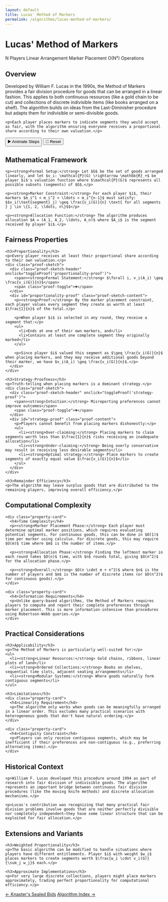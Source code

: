 ```yaml
---
layout: default
title: Lucas' Method of Markers
permalink: /algorithms/lucas-method-of-markers/
---
```


<div class="algorithm-page">

  <!-- Algorithm Header Card -->
  <div class="algorithm-header-card">
    <div class="algorithm-header-content">
      <h1 class="algorithm-title">Lucas' Method of Markers</h1>
      <div class="algorithm-meta">
        <span class="meta-badge players-badge">N Players</span>
        <span class="meta-badge type-badge">Linear Arrangement</span>
        <span class="meta-badge mechanism-badge">Marker Placement</span>
        <span class="meta-badge complexity-badge">O(N²) Operations</span>
      </div>
    </div>
  </div>

  <!-- Overview -->
  <section class="content-block">
    <h2>Overview</h2>
    <p>Developed by William F. Lucas in the 1990s, the Method of Markers provides a fair division procedure for goods that can be arranged in a linear fashion. This applies to both continuous resources (like a gold chain to be cut) and collections of discrete indivisible items (like books arranged on a shelf). The algorithm builds on ideas from the Last-Diminisher procedure but adapts them for indivisible or semi-divisible goods.</p>

    <p>Each player places markers to indicate segments they would accept as fair, with the algorithm ensuring everyone receives a proportional share according to their own valuation.</p>
  </section>

  <div id="enhanced-lucas" data-enhanced-flowchart="lucas-method-markers"></div>
  <div class="animation-controls">
    <button class="animation-btn primary" onclick="animateAlgorithm('enhanced-lucas', 1000)">▶️ Animate Steps</button>
    <button class="animation-btn secondary" onclick="resetAlgorithm('enhanced-lucas')">🔄 Reset</button>
  </div>

  <!-- Mathematical Framework -->
  <section class="content-block">
    <h2>Mathematical Framework</h2>

    <p><strong>Formal Setup:</strong> Let $G$ be the set of goods arranged linearly, and let $v_i: \mathcal{P}(G) \rightarrow \mathbb{R}_+$ be player $i$'s valuation function where $\mathcal{P}(G)$ represents all possible subsets (segments) of $G$.</p>

    <p><strong>Marker Constraint:</strong> For each player $i$, their markers $m_i^1 < m_i^2 < \ldots < m_i^{n-1}$ must satisfy:
    $$v_i(\text{segment}_j) \geq \frac{v_i(G)}{n} \text{ for all segments } j \in \{1, 2, \ldots, n\}$$</p>

    <p><strong>Allocation Function:</strong> The algorithm produces allocation $A = (A_1, A_2, \ldots, A_n)$ where $A_i$ is the segment received by player $i$.</p>
  </section>

  <!-- Fairness Properties -->
  <section class="content-block">
    <h2>Fairness Properties</h2>

    <h3>Proportionality</h3>
    <p>Every player receives at least their proportional share according to their own valuation.</p>
    <div class="proof-sketch">
      <div class="proof-sketch-header" onclick="toggleProof('proportionality-proof')">
        <span><strong>Formal Statement:</strong> $\forall i, v_i(A_i) \geq \frac{v_i(G)}{n}$</span>
        <span class="proof-toggle">▼</span>
      </div>
      <div id="proportionality-proof" class="proof-sketch-content">
        <p><strong>Proof:</strong> By the marker placement constraint, each player values every segment they create as worth at least $\frac{1}{n}$ of the total.</p>
        
        <p>When player $i$ is selected in any round, they receive a segment that:</p>
        <ul>
          <li>Ends at one of their own markers, and</li>
          <li>Contains at least one complete segment they originally marked</li>
        </ul>
        
        <p>Since player $i$ valued this segment as $\geq \frac{v_i(G)}{n}$ when placing markers, and they may receive additional goods beyond their marker, we have $v_i(A_i) \geq \frac{v_i(G)}{n}$.</p>
      </div>
    </div>

    <h3>Strategy-Proofness</h3>
    <p>Truth-telling when placing markers is a dominant strategy.</p>
    <div class="proof-sketch">
      <div class="proof-sketch-header" onclick="toggleProof('strategy-proof')">
        <span><strong>Intuition:</strong> Misreporting preferences cannot improve outcomes</span>
        <span class="proof-toggle">▼</span>
      </div>
      <div id="strategy-proof" class="proof-content">
        <p>Players cannot benefit from placing markers dishonestly:</p>
        <ul>
          <li><strong>Over-claiming:</strong> Placing markers to claim segments worth less than $\frac{1}{n}$ risks receiving an inadequate allocation</li>
          <li><strong>Under-claiming:</strong> Being overly conservative may result in receiving less desirable segments</li>
          <li><strong>Optimal strategy:</strong> Place markers to create segments of exactly equal value $\frac{v_i(G)}{n}$</li>
        </ul>
      </div>
    </div>

    <h3>Remainder Efficiency</h3>
    <p>The algorithm may leave surplus goods that are distributed to the remaining players, improving overall efficiency.</p>
  </section>

  <!-- Computational Complexity -->
  <section class="content-block">
    <h2>Computational Complexity</h2>

    <div class="property-card">
      <h4>Time Complexity</h4>
      <p><strong>Marker Placement Phase:</strong> Each player must determine optimal marker positions, which requires evaluating potential segments. For continuous goods, this can be done in $O(1)$ time per marker using calculus. For discrete goods, this may require $O(m)$ time where $m$ is the number of items.</p>
      
      <p><strong>Allocation Phase:</strong> Finding the leftmost marker in each round takes $O(n)$ time, with $n$ rounds total, giving $O(n^2)$ for the allocation phase.</p>
      
      <p><strong>Overall:</strong> $O(n \cdot m + n^2)$ where $n$ is the number of players and $m$ is the number of discrete items (or $O(n^2)$ for continuous goods).</p>
    </div>

    <div class="property-card">
      <h4>Information Requirements</h4>
      <p>Unlike query-based algorithms, the Method of Markers requires players to compute and report their complete preferences through marker placement. This is more information-intensive than procedures using Robertson-Webb queries.</p>
    </div>
  </section>

  <!-- Practical Considerations -->
  <section class="content-block">
    <h2>Practical Considerations</h2>

    <h3>Applicability</h3>
    <p>The Method of Markers is particularly well-suited for:</p>
    <ul>
      <li><strong>Linear Resources:</strong> Gold chains, ribbons, linear plots of land</li>
      <li><strong>Ordered Collections:</strong> Books on shelves, sequential time slots, adjacent seating arrangements</li>
      <li><strong>Modular Systems:</strong> Where goods naturally form contiguous segments</li>
    </ul>

    <h3>Limitations</h3>
    <div class="property-card">
      <h4>Linearity Requirement</h4>
      <p>The algorithm only works when goods can be meaningfully arranged in a linear order. This excludes many practical scenarios with heterogeneous goods that don't have natural ordering.</p>
    </div>

    <div class="property-card">
      <h4>Contiguity Constraint</h4>
      <p>Players can only receive contiguous segments, which may be inefficient if their preferences are non-contiguous (e.g., preferring alternating items).</p>
    </div>
  </section>

  <!-- Historical Context -->
  <section class="content-block">
    <h2>Historical Context</h2>

    <p>William F. Lucas developed this procedure around 1994 as part of research into fair division of indivisible goods. The algorithm represents an important bridge between continuous fair division procedures (like the moving knife methods) and discrete allocation mechanisms.</p>

    <p>Lucas's contribution was recognizing that many practical fair division problems involve goods that are neither perfectly divisible nor completely independent—they have some linear structure that can be exploited for fair allocation.</p>
  </section>

  <!-- Extensions and Variants -->
  <section class="content-block">
    <h2>Extensions and Variants</h2>

    <h3>Weighted Proportionality</h3>
    <p>The basic algorithm can be modified to handle situations where players have different entitlements. Player $i$ with weight $w_i$ places markers to create segments worth $\frac{w_i \cdot v_i(G)}{\sum_j w_j}$ each.</p>

    <h3>Approximate Implementations</h3>
    <p>For very large discrete collections, players might place markers approximately, trading perfect proportionality for computational efficiency.</p>
  </section>

  <!-- Navigation -->
  <footer class="algorithm-navigation">
    <a href="{{ '/algorithms/knaster-sealed-bids/' | relative_url }}" class="nav-button secondary">← Knaster's Sealed Bids</a>
    <a href="{{ '/algorithms/' | relative_url }}" class="nav-button primary">Algorithm Index →</a>
  </footer>

</div>

